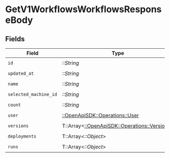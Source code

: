 # GetV1WorkflowsWorkflowsResponseBody


## Fields

| Field                                                                               | Type                                                                                | Required                                                                            | Description                                                                         |
| ----------------------------------------------------------------------------------- | ----------------------------------------------------------------------------------- | ----------------------------------------------------------------------------------- | ----------------------------------------------------------------------------------- |
| `id`                                                                                | *::String*                                                                          | :heavy_check_mark:                                                                  | N/A                                                                                 |
| `updated_at`                                                                        | *::String*                                                                          | :heavy_check_mark:                                                                  | N/A                                                                                 |
| `name`                                                                              | *::String*                                                                          | :heavy_check_mark:                                                                  | N/A                                                                                 |
| `selected_machine_id`                                                               | *::String*                                                                          | :heavy_check_mark:                                                                  | N/A                                                                                 |
| `count`                                                                             | *::String*                                                                          | :heavy_check_mark:                                                                  | N/A                                                                                 |
| `user`                                                                              | [::OpenApiSDK::Operations::User](../../models/operations/user.md)                   | :heavy_check_mark:                                                                  | N/A                                                                                 |
| `versions`                                                                          | T::Array<[::OpenApiSDK::Operations::Versions](../../models/operations/versions.md)> | :heavy_check_mark:                                                                  | N/A                                                                                 |
| `deployments`                                                                       | T::Array<*::Object*>                                                                | :heavy_check_mark:                                                                  | N/A                                                                                 |
| `runs`                                                                              | T::Array<*::Object*>                                                                | :heavy_check_mark:                                                                  | N/A                                                                                 |
